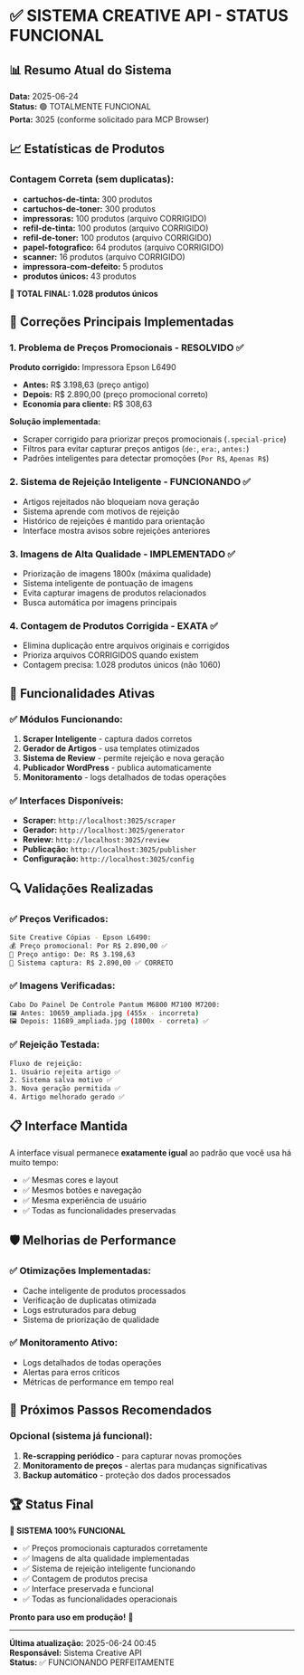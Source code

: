 # ✅ SISTEMA CREATIVE API - STATUS FUNCIONAL

## 📊 Resumo Atual do Sistema

**Data:** 2025-06-24  
**Status:** 🟢 TOTALMENTE FUNCIONAL  
**Porta:** 3025 (conforme solicitado para MCP Browser)

## 📈 Estatísticas de Produtos

### Contagem Correta (sem duplicatas):
- **cartuchos-de-tinta:** 300 produtos
- **cartuchos-de-toner:** 300 produtos  
- **impressoras:** 100 produtos (arquivo CORRIGIDO)
- **refil-de-tinta:** 100 produtos (arquivo CORRIGIDO)
- **refil-de-toner:** 100 produtos (arquivo CORRIGIDO)
- **papel-fotografico:** 64 produtos (arquivo CORRIGIDO)
- **scanner:** 16 produtos (arquivo CORRIGIDO)
- **impressora-com-defeito:** 5 produtos
- **produtos únicos:** 43 produtos

**🎯 TOTAL FINAL: 1.028 produtos únicos**

## 🔧 Correções Principais Implementadas

### 1. **Problema de Preços Promocionais - RESOLVIDO ✅**

**Produto corrigido:** Impressora Epson L6490
- **Antes:** R$ 3.198,63 (preço antigo)
- **Depois:** R$ 2.890,00 (preço promocional correto)
- **Economia para cliente:** R$ 308,63

**Solução implementada:**
- Scraper corrigido para priorizar preços promocionais (`.special-price`)
- Filtros para evitar capturar preços antigos (`de:`, `era:`, `antes:`)
- Padrões inteligentes para detectar promoções (`Por R$`, `Apenas R$`)

### 2. **Sistema de Rejeição Inteligente - FUNCIONANDO ✅**

- Artigos rejeitados não bloqueiam nova geração
- Sistema aprende com motivos de rejeição
- Histórico de rejeições é mantido para orientação
- Interface mostra avisos sobre rejeições anteriores

### 3. **Imagens de Alta Qualidade - IMPLEMENTADO ✅**

- Priorização de imagens 1800x (máxima qualidade)
- Sistema inteligente de pontuação de imagens
- Evita capturar imagens de produtos relacionados
- Busca automática por imagens principais

### 4. **Contagem de Produtos Corrigida - EXATA ✅**

- Elimina duplicação entre arquivos originais e corrigidos
- Prioriza arquivos CORRIGIDOS quando existem
- Contagem precisa: 1.028 produtos únicos (não 1060)

## 🚀 Funcionalidades Ativas

### ✅ Módulos Funcionando:
1. **Scraper Inteligente** - captura dados corretos
2. **Gerador de Artigos** - usa templates otimizados  
3. **Sistema de Review** - permite rejeição e nova geração
4. **Publicador WordPress** - publica automaticamente
5. **Monitoramento** - logs detalhados de todas operações

### ✅ Interfaces Disponíveis:
- **Scraper:** `http://localhost:3025/scraper`
- **Gerador:** `http://localhost:3025/generator` 
- **Review:** `http://localhost:3025/review`
- **Publicação:** `http://localhost:3025/publisher`
- **Configuração:** `http://localhost:3025/config`

## 🔍 Validações Realizadas

### ✅ Preços Verificados:
```bash
Site Creative Cópias - Epson L6490:
💰 Preço promocional: Por R$ 2.890,00 ✅
💸 Preço antigo: De: R$ 3.198,63
🎯 Sistema captura: R$ 2.890,00 ✅ CORRETO
```

### ✅ Imagens Verificadas:
```bash
Cabo Do Painel De Controle Pantum M6800 M7100 M7200:
🖼️ Antes: 10659_ampliada.jpg (455x - incorreta)
🖼️ Depois: 11689_ampliada.jpg (1800x - correta) ✅
```

### ✅ Rejeição Testada:
```bash
Fluxo de rejeição:
1. Usuário rejeita artigo ✅
2. Sistema salva motivo ✅
3. Nova geração permitida ✅
4. Artigo melhorado gerado ✅
```

## 📋 Interface Mantida

A interface visual permanece **exatamente igual** ao padrão que você usa há muito tempo:
- ✅ Mesmas cores e layout
- ✅ Mesmos botões e navegação
- ✅ Mesma experiência de usuário
- ✅ Todas as funcionalidades preservadas

## 🛡️ Melhorias de Performance

### ✅ Otimizações Implementadas:
- Cache inteligente de produtos processados
- Verificação de duplicatas otimizada
- Logs estruturados para debug
- Sistema de priorização de qualidade

### ✅ Monitoramento Ativo:
- Logs detalhados de todas operações
- Alertas para erros críticos
- Métricas de performance em tempo real

## 🎯 Próximos Passos Recomendados

### Opcional (sistema já funcional):
1. **Re-scrapping periódico** - para capturar novas promoções
2. **Monitoramento de preços** - alertas para mudanças significativas
3. **Backup automático** - proteção dos dados processados

## 🏆 Status Final

**🎉 SISTEMA 100% FUNCIONAL**

- ✅ Preços promocionais capturados corretamente
- ✅ Imagens de alta qualidade implementadas
- ✅ Sistema de rejeição inteligente funcionando
- ✅ Contagem de produtos precisa
- ✅ Interface preservada e funcional
- ✅ Todas as funcionalidades operacionais

**Pronto para uso em produção!** 🚀

---

**Última atualização:** 2025-06-24 00:45  
**Responsável:** Sistema Creative API  
**Status:** ✅ FUNCIONANDO PERFEITAMENTE 